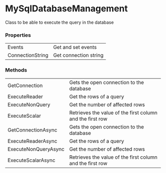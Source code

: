 # MySqlDatabaseManagement

Class to be able to execute the query in the database

### Properties

|                               |                                                                         |
|-------------------------------|-------------------------------------------------------------------------|
| Events                        | Get and set events                                            |
| ConnectionString              | Get connection string                                              |

### Methods

|                               |                                                                                     |
|-------------------------------|-------------------------------------------------------------------------------------|
| GetConnection                 | Gets the open connection to the database                                      |
| ExecuteReader<T>              | Get the rows of a query                                               |
| ExecuteNonQuery               | Get the number of affected rows                                                |
| ExecuteScalar                 | Retrieves the value of the first column and the first row                          | 
| GetConnectionAsync            | Gets the open connection to the database                                      |
| ExecuteReaderAsync<T>         | Get the rows of a query                                               |
| ExecuteNonQueryAsync          | Get the number of affected rows                                                |
| ExecuteScalarAsync            | Retrieves the value of the first column and the first row                          | 
